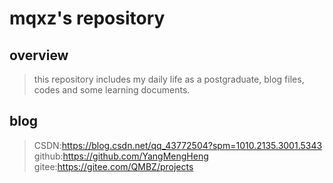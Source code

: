 # mqxz's repository
## overview
> this repository includes my daily life as a postgraduate, blog files, codes and some learning documents.

## blog
> CSDN:<https://blog.csdn.net/qq_43772504?spm=1010.2135.3001.5343>
>github:<https://github.com/YangMengHeng>
>gitee:<https://gitee.com/QMBZ/projects>
